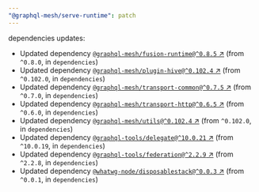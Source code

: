 ```yaml
---
"@graphql-mesh/serve-runtime": patch
---
```

dependencies updates:
  - Updated dependency [`@graphql-mesh/fusion-runtime@^0.8.5` ↗︎](https://www.npmjs.com/package/@graphql-mesh/fusion-runtime/v/0.8.5) (from `^0.8.0`, in `dependencies`)
  - Updated dependency [`@graphql-mesh/plugin-hive@^0.102.4` ↗︎](https://www.npmjs.com/package/@graphql-mesh/plugin-hive/v/0.102.4) (from `^0.102.0`, in `dependencies`)
  - Updated dependency [`@graphql-mesh/transport-common@^0.7.5` ↗︎](https://www.npmjs.com/package/@graphql-mesh/transport-common/v/0.7.5) (from `^0.7.0`, in `dependencies`)
  - Updated dependency [`@graphql-mesh/transport-http@^0.6.5` ↗︎](https://www.npmjs.com/package/@graphql-mesh/transport-http/v/0.6.5) (from `^0.6.0`, in `dependencies`)
  - Updated dependency [`@graphql-mesh/utils@^0.102.4` ↗︎](https://www.npmjs.com/package/@graphql-mesh/utils/v/0.102.4) (from `^0.102.0`, in `dependencies`)
  - Updated dependency [`@graphql-tools/delegate@^10.0.21` ↗︎](https://www.npmjs.com/package/@graphql-tools/delegate/v/10.0.21) (from `^10.0.19`, in `dependencies`)
  - Updated dependency [`@graphql-tools/federation@^2.2.9` ↗︎](https://www.npmjs.com/package/@graphql-tools/federation/v/2.2.9) (from `^2.2.8`, in `dependencies`)
  - Updated dependency [`@whatwg-node/disposablestack@^0.0.3` ↗︎](https://www.npmjs.com/package/@whatwg-node/disposablestack/v/0.0.3) (from `^0.0.1`, in `dependencies`)
